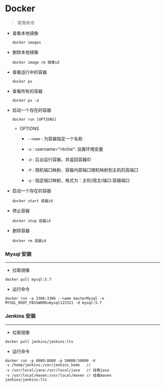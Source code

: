 # Docker

 > 常用命令
   
   + 查看本地镜像
    
     `docker images`
     
   + 删除本地镜像
      
      `docker image rm 镜像id`
    
   + 查看运行中的容器
    
     `docker ps`
   
   + 查看所有的容器
       
     `docker ps -a`
     
   + 启动一个存在的容器
       
     `docker run [OPTIONS]`
     
        + OPTIONS
        
            - `--name` : 为容器指定一个名称
            
            - `-e` : username="ritchie": 设置环境变量
            
            - `-d` : 后台运行容器，并返回容器ID
            
            - `-P` : 随机端口映射，容器内部端口随机映射到主机的高端口
            
            - `-p` : 指定端口映射，格式为：主机(宿主)端口:容器端口
     
   + 启动一个存在的容器
       
     `docker start 容器id`
     
   + 停止容器
       
     `docker stop 容器id`
          
   + 删除容器
       
     `docker rm 容器id`
     
### Mysql 安装

---

   + 拉取镜像   
       
    docker pull mysql:5.7

   + 运行命令
    
    docker run -p 3306:3306 --name masterMysql -e MYSQL_ROOT_PASSWORD=mysql123321 -d mysql:5.7

### Jenkins 安装

---

   + 拉取镜像   
    
    docker pull jenkins/jenkins:lts

   + 运行命令

    docker run -p 8080:8080 -p 50000:50000 -d 
    -v /home/jenkins:/var/jenkins_home   // 
    -v /usr/local/java:/usr/local/java   // 挂载java
    -v /usr/local/maven:/usr/local/maven // 挂载maven
    jenkins/jenkins:lts
